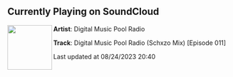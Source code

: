 ## Currently Playing on SoundCloud

[<img align="left" width="100" src="https://i1.sndcdn.com/artworks-LdeGcFGMohlgQ1Dq-Qb4S6g-t500x500.jpg">](https://soundcloud.com/dmusicpool/digital-music-pool-radio-schxzo-mix-episode-011)

**Artist**: Digital Music Pool Radio 

**Track**: Digital Music Pool Radio (Schxzo Mix) [Episode 011]

Last updated at 08/24/2023 20:40
